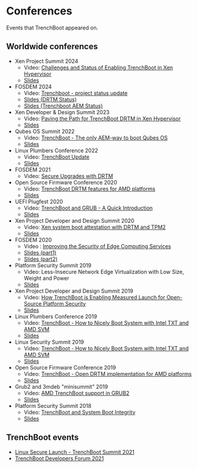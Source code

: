 # Conferences

Events that TrenchBoot appeared on.

## Worldwide conferences

- Xen Project Summit 2024
    + Video:
    [Challenges and Status of Enabling TrenchBoot in Xen Hypervisor](https://www.youtube.com/watch?v=RVK52BCM-ZM)
    + [Slides](slides/trenchboot_in_xen_2024.pdf)
- FOSDEM 2024
    + Video:
    [Trenchboot - project status update](https://video.fosdem.org/2024/aw1126/fosdem-2024-3724-trenchboot-project-status-update.av1.webm)
    + [Slides (DRTM Status)](slides/DRTM-presentation-FOSDEM_2024.pdf)
    + [Slides (Trenchboot AEM Status)](slides/TrenchBoot_AEM_Project_Status_fosdem_2024.pdf)
- Xen Developer & Design Summit 2023
    + Video:
    [Paving the Path for TrenchBoot DRTM in Xen Hypervisor](https://www.youtube.com/watch?v=A9GrlQsQc7Q?start=8152)
    + [Slides](slides/Paving_the_Path_for_TrenchBoot_DRTM_in_Xen_Hypervisor.pdf)
- Qubes OS Summit 2022
    + Video:
    [TrenchBoot - The only AEM-way to boot Qubes OS](https://www.youtube.com/watch?v=A9GrlQsQc7Q&t=17440s)
    + [Slides](slides/TrenchBoot-the-only-AEM-way-to-boot-Qubes-OS_2022.pdf)
- Linux Plumbers Conference 2022
    + Video:
    [TrenchBoot Update](https://www.youtube.com/watch?v=FFh3fWvVv0o)
    + [Slides](slides/TrenchBoot%20-%20LPC%202022%20-%20Final.pdf)
- FOSDEM 2021
    + Video:
    [Secure Upgrades with DRTM](https://video.fosdem.org/2021/D.firmware/firmware_suwd.webm)
- Open Source Firmware Conference 2020
    + Video:
    [TrenchBoot DRTM features for AMD platforms](https://vimeo.com/488140434)
    + [Slides](slides/TrenchBoot_DRTM_features_for_AMD_platforms.pdf)
- UEFI Plugfest 2020
    + Video:
    [TrenchBoot and GRUB - A Quick Introduction](https://www.youtube.com/watch?v=8yd2c18R7u0)
    + [Slides](slides/TrenchBoot_UEFI_plugfest_2020.pdf)
- Xen Project Developer and Design Summit 2020
    + Video:
    [Xen system boot attestation with DRTM and TPM2](https://www.youtube.com/watch?v=SwByVrw7-08)
    + [Slides](slides/Xen-system-boot-attestation-with-DRTM-and-TPM2.pdf)
- FOSDEM 2020
    + Video :
    [Improving the Security of Edge Computing Services](https://video.fosdem.org/2020/K.4.601/firmware_itsoecs.mp4)
    + [Slides (part1)](slides/improving_the_security_of_edge_computing_services_fosdem_2020_part1.pdf)
    + [Slides (part2)](slides/fosdem_trenchboot_2020_part2.pdf)
- Platform Security Summit 2019
    + Video:
    Less-Insecure Network Edge Virtualization with Low Size, Weight and Power
    + [Slides](slides/Less_Insecure_Network_Edge_Virtualization_with_Low_Size_Weight_and_Power.pdf)
- Xen Project Developer and Design Summit 2019
    + Video:
    [How TrenchBoot is Enabling Measured Launch for Open-Source Platform Security](https://www.youtube.com/watch?v=f0LZFSq4Ack)
    + [Slides](slides/How_TrenchBoot_is_Enabling_Measured_Launch_for_Open-Source_Platform_Security.pdf)
- Linux Plumbers Conference 2019
    + Video:
    [TrenchBoot - How to Nicely Boot System with Intel TXT and AMD SVM](https://www.youtube.com/watch?v=DbpCU9iSi4g)
    + [Slides](slides/trenchboot_lpc_20190906.final.dk.pdf)
- Linux Security Summit 2019
    + Video:
    [TrenchBoot - How to Nicely Boot System with Intel TXT and AMD SVM](https://www.youtube.com/watch?v=DbpCU9iSi4g)
    + [Slides](slides/trenchboot_How_to_nicely_boot_system_with_Intel_TXT_and_AMD_SVM.pdf)
- Open Source Firmware Conference 2019
    + Video:
    [TrenchBoot - Open DRTM implementation for AMD platforms](https://www.youtube.com/watch?v=9NcVjsSu59w)
    + [Slides](slides/TrenchBoot-Open_DRTM_implementation_for_AMD_platforms.pdf)
- Grub2 and 3mdeb "minisummit" 2019
    + Video:
    [AMD TrenchBoot support in GRUB2](https://www.youtube.com/watch?v=V1Pate0JeJo)
    + [Slides](slides/AMD-TrenchBoot-support-in-GRUB2.pdf)
- Platform Security Summit 2018
    + Video:
    [TrenchBoot and System Boot Integrity](https://www.youtube.com/watch?v=nKsD1QWVGtk)
    + [Slides](slides/PSEC2018-TrenchBoot-Daniel-Smith.pdf)

## TrenchBoot events

- [Linux Secure Launch - TrenchBoot Summit 2021](https://www.youtube.com/watch?v=xZoCtNV8Qs0)
- [TrenchBoot Developers Forum 2021](https://www.youtube.com/watch?v=qWMRcfQdc6c)
